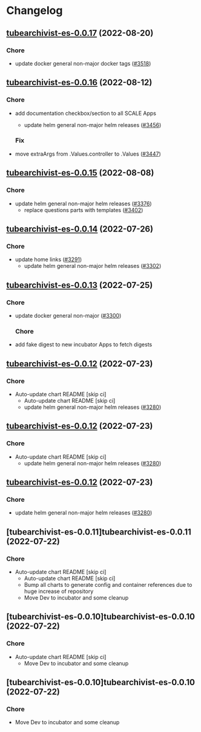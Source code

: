 # Changelog



## [tubearchivist-es-0.0.17](https://github.com/truecharts/charts/compare/tubearchivist-es-0.0.16...tubearchivist-es-0.0.17) (2022-08-20)

### Chore

- update docker general non-major docker tags ([#3518](https://github.com/truecharts/charts/issues/3518))




## [tubearchivist-es-0.0.16](https://github.com/truecharts/charts/compare/tubearchivist-es-0.0.15...tubearchivist-es-0.0.16) (2022-08-12)

### Chore

- add documentation checkbox/section to all SCALE Apps
  - update helm general non-major helm releases ([#3456](https://github.com/truecharts/charts/issues/3456))

  ### Fix

- move extraArgs from .Values.controller to .Values ([#3447](https://github.com/truecharts/charts/issues/3447))




## [tubearchivist-es-0.0.15](https://github.com/truecharts/charts/compare/tubearchivist-es-0.0.14...tubearchivist-es-0.0.15) (2022-08-08)

### Chore

- update helm general non-major helm releases ([#3376](https://github.com/truecharts/charts/issues/3376))
  - replace questions parts with templates ([#3402](https://github.com/truecharts/charts/issues/3402))




## [tubearchivist-es-0.0.14](https://github.com/truecharts/apps/compare/tubearchivist-es-0.0.13...tubearchivist-es-0.0.14) (2022-07-26)

### Chore

- update home links ([#3291](https://github.com/truecharts/apps/issues/3291))
  - update helm general non-major helm releases ([#3302](https://github.com/truecharts/apps/issues/3302))




## [tubearchivist-es-0.0.13](https://github.com/truecharts/apps/compare/tubearchivist-es-0.0.12...tubearchivist-es-0.0.13) (2022-07-25)

### Chore

- update docker general non-major ([#3300](https://github.com/truecharts/apps/issues/3300))

  ### Chore

- add fake digest to new incubator Apps to fetch digests




## [tubearchivist-es-0.0.12](https://github.com/truecharts/apps/compare/tubearchivist-es-0.0.11...tubearchivist-es-0.0.12) (2022-07-23)

### Chore

- Auto-update chart README [skip ci]
  - Auto-update chart README [skip ci]
  - update helm general non-major helm releases ([#3280](https://github.com/truecharts/apps/issues/3280))




## [tubearchivist-es-0.0.12](https://github.com/truecharts/apps/compare/tubearchivist-es-0.0.11...tubearchivist-es-0.0.12) (2022-07-23)

### Chore

- Auto-update chart README [skip ci]
  - update helm general non-major helm releases ([#3280](https://github.com/truecharts/apps/issues/3280))




## [tubearchivist-es-0.0.12](https://github.com/truecharts/apps/compare/tubearchivist-es-0.0.11...tubearchivist-es-0.0.12) (2022-07-23)

### Chore

- update helm general non-major helm releases ([#3280](https://github.com/truecharts/apps/issues/3280))




## [tubearchivist-es-0.0.11]tubearchivist-es-0.0.11 (2022-07-22)

### Chore

- Auto-update chart README [skip ci]
  - Auto-update chart README [skip ci]
  - Bump all charts to generate config and container references due to huge increase of repository
  - Move Dev to incubator and some cleanup




## [tubearchivist-es-0.0.10]tubearchivist-es-0.0.10 (2022-07-22)

### Chore

- Auto-update chart README [skip ci]
  - Move Dev to incubator and some cleanup




## [tubearchivist-es-0.0.10]tubearchivist-es-0.0.10 (2022-07-22)

### Chore

- Move Dev to incubator and some cleanup

